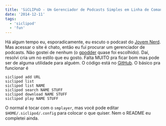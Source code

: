 ```yaml
---
title: 'SiCLIPoD - Um Gerenciador de Podcasts Simples em Linha de Comando'
date: '2014-12-11'
tags:
  - 'siclipod'
  - 'fun'
---
```


Há algum tempo eu, esporadicamente, eu escuto o podcast do [Jovem
Nerd](http://jovemnerd.com.br/categoria/nerdcast/).
Mas acessar o site é chato, então eu fui procurar um gerenciador de podcasts.
Não gostei de nenhum (o [gpodder](http://gpodder.org/) quase foi escolhido).
Daí, resolvi cria um no estilo que eu gosto.
Falta MUITO pra ficar bom mas pode ser de alguma utilidade para alguém.
O código está no [GitHub](https://github.com/abelsiqueira/siclipod).
O básico pra funcionar é

```
siclipod add URL
siclipod list
siclipod list NAME
siclipod search NAME STUFF
siclipod download NAME STUFF
siclipod play NAME STUFF
```

O normal é tocar com o `smplayer`,
mas você pode editar `$HOME/.siclipod/.config` para colocar o que quiser.
Nem o README eu completei ainda.
